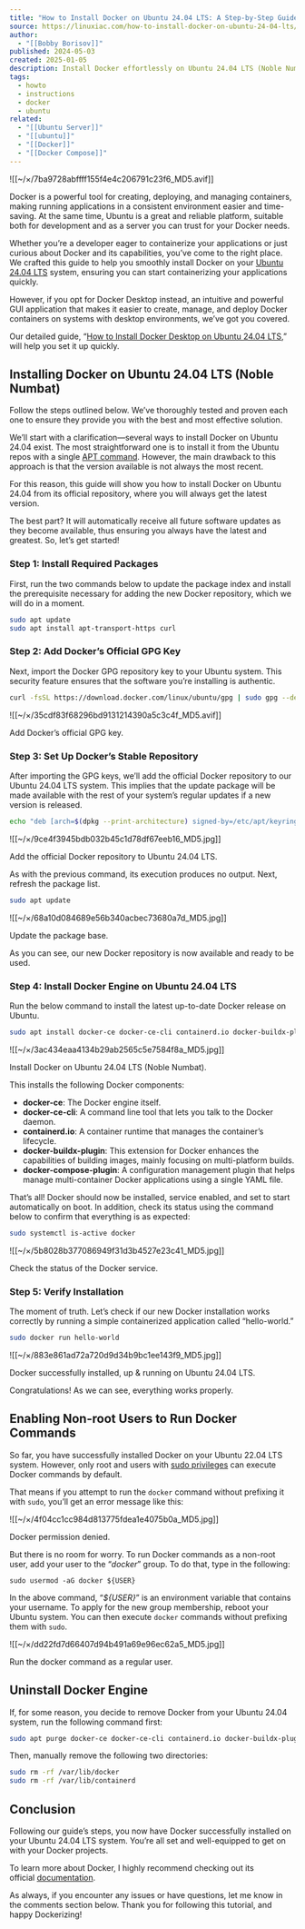 ```yaml
---
title: "How to Install Docker on Ubuntu 24.04 LTS: A Step-by-Step Guide"
source: https://linuxiac.com/how-to-install-docker-on-ubuntu-24-04-lts/
author:
  - "[[Bobby Borisov]]"
published: 2024-05-03
created: 2025-01-05
description: Install Docker effortlessly on Ubuntu 24.04 LTS (Noble Numbat) with our expert, easy-to-follow guide. Perfect for beginners and pros alike.
tags:
  - howto
  - instructions
  - docker
  - ubuntu
related:
  - "[[Ubuntu Server]]"
  - "[[ubuntu]]"
  - "[[Docker]]"
  - "[[Docker Compose]]"
---
```

![[~/×/7ba9728abffff155f4e4c206791c23f6_MD5.avif]]

Docker is a powerful tool for creating, deploying, and managing containers, making running applications in a consistent environment easier and time-saving. At the same time, Ubuntu is a great and reliable platform, suitable both for development and as a server you can trust for your Docker needs.

Whether you’re a developer eager to containerize your applications or just curious about Docker and its capabilities, you’ve come to the right place. We crafted this guide to help you smoothly install Docker on your [Ubuntu 24.04 LTS](https://linuxiac.com/ubuntu-24-04-lts-noble-numbat/) system, ensuring you can start containerizing your applications quickly.

However, if you opt for Docker Desktop instead, an intuitive and powerful GUI application that makes it easier to create, manage, and deploy Docker containers on systems with desktop environments, we’ve got you covered.

Our detailed guide, “[How to Install Docker Desktop on Ubuntu 24.04 LTS](https://linuxiac.com/how-to-install-docker-desktop-on-ubuntu-24-04-lts/),” will help you set it up quickly.

## Installing Docker on Ubuntu 24.04 LTS (Noble Numbat)

Follow the steps outlined below. We’ve thoroughly tested and proven each one to ensure they provide you with the best and most effective solution.

We’ll start with a clarification—several ways to install Docker on Ubuntu 24.04 exist. The most straightforward one is to install it from the Ubuntu repos with a single [APT command](https://linuxiac.com/apt-command-in-linux/). However, the main drawback to this approach is that the version available is not always the most recent.

For this reason, this guide will show you how to install Docker on Ubuntu 24.04 from its official repository, where you will always get the latest version.

The best part? It will automatically receive all future software updates as they become available, thus ensuring you always have the latest and greatest. So, let’s get started!

### Step 1: Install Required Packages

First, run the two commands below to update the package index and install the prerequisite necessary for adding the new Docker repository, which we will do in a moment.

```bash
sudo apt update
sudo apt install apt-transport-https curl
```

### Step 2: Add Docker’s Official GPG Key

Next, import the Docker GPG repository key to your Ubuntu system. This security feature ensures that the software you’re installing is authentic.

```bash
curl -fsSL https://download.docker.com/linux/ubuntu/gpg | sudo gpg --dearmor -o /etc/apt/keyrings/docker.gpg
```
![[~/×/35cdf83f68296bd9131214390a5c3c4f_MD5.avif]]

Add Docker’s official GPG key.

### Step 3: Set Up Docker’s Stable Repository

After importing the GPG keys, we’ll add the official Docker repository to our Ubuntu 24.04 LTS system. This implies that the update package will be made available with the rest of your system’s regular updates if a new version is released.

```bash
echo "deb [arch=$(dpkg --print-architecture) signed-by=/etc/apt/keyrings/docker.gpg] https://download.docker.com/linux/ubuntu $(. /etc/os-release && echo "$VERSION_CODENAME") stable" | sudo tee /etc/apt/sources.list.d/docker.list > /dev/null
```
![[~/×/9ce4f3945bdb032b45c1d78df67eeb16_MD5.jpg]]

Add the official Docker repository to Ubuntu 24.04 LTS.

As with the previous command, its execution produces no output. Next, refresh the package list.

```bash
sudo apt update
```
![[~/×/68a10d084689e56b340acbec73680a7d_MD5.jpg]]

Update the package base.

As you can see, our new Docker repository is now available and ready to be used.

### Step 4: Install Docker Engine on Ubuntu 24.04 LTS

Run the below command to install the latest up-to-date Docker release on Ubuntu.

```bash
sudo apt install docker-ce docker-ce-cli containerd.io docker-buildx-plugin docker-compose-plugin
```
![[~/×/3ac434eaa4134b29ab2565c5e7584f8a_MD5.jpg]]

Install Docker on Ubuntu 24.04 LTS (Noble Numbat).

This installs the following Docker components:

- **docker-ce**: The Docker engine itself.
- **docker-ce-cli**: A command line tool that lets you talk to the Docker daemon.
- **containerd.io**: A container runtime that manages the container’s lifecycle.
- **docker-buildx-plugin**: This extension for Docker enhances the capabilities of building images, mainly focusing on multi-platform builds.
- **docker-compose-plugin**: A configuration management plugin that helps manage multi-container Docker applications using a single YAML file.

That’s all! Docker should now be installed, service enabled, and set to start automatically on boot. In addition, check its status using the command below to confirm that everything is as expected:

```bash
sudo systemctl is-active docker
```
![[~/×/5b8028b377086949f31d3b4527e23c41_MD5.jpg]]

Check the status of the Docker service.

### Step 5: Verify Installation

The moment of truth. Let’s check if our new Docker installation works correctly by running a simple containerized application called “hello-world.”

```bash
sudo docker run hello-world
```
![[~/×/883e861ad72a720d9d34b9bc1ee143f9_MD5.jpg]]

Docker successfully installed, up & running on Ubuntu 24.04 LTS.

Congratulations! As we can see, everything works properly.

## Enabling Non-root Users to Run Docker Commands

So far, you have successfully installed Docker on your Ubuntu 22.04 LTS system. However, only root and users with [sudo privileges](https://linuxiac.com/make-sudo-remember-password-longer/) can execute Docker commands by default.

That means if you attempt to run the `docker` command without prefixing it with `sudo`, you’ll get an error message like this:

![[~/×/4f04cc1cc984d813775fdea1e4075b0a_MD5.jpg]]

Docker permission denied.

But there is no room for worry. To run Docker commands as a non-root user, add your user to the “*docker*” group. To do that, type in the following:

```
sudo usermod -aG docker ${USER}
```

In the above command, “*${USER}*” is an environment variable that contains your username. To apply for the new group membership, reboot your Ubuntu system. You can then execute `docker` commands without prefixing them with `sudo`.

![[~/×/dd22fd7d66407d94b491a69e96ec62a5_MD5.jpg]]

Run the docker command as a regular user.

## Uninstall Docker Engine

If, for some reason, you decide to remove Docker from your Ubuntu 24.04 system, run the following command first:

```bash
sudo apt purge docker-ce docker-ce-cli containerd.io docker-buildx-plugin docker-compose-plugin docker-ce-rootless-extras
```

Then, manually remove the following two directories:

```bash
sudo rm -rf /var/lib/docker
sudo rm -rf /var/lib/containerd
```

## Conclusion

Following our guide’s steps, you now have Docker successfully installed on your Ubuntu 24.04 LTS system. You’re all set and well-equipped to get on with your Docker projects.

To learn more about Docker, I highly recommend checking out its official [documentation](https://docs.docker.com/).

As always, if you encounter any issues or have questions, let me know in the comments section below. Thank you for following this tutorial, and happy Dockerizing!